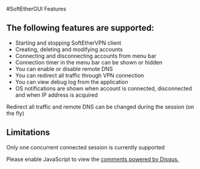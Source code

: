 #SoftEtherGUI Features
## The following features are supported:
- Starting and stopping SoftEtherVPN client
- Creating, deleting and modifying accounts
- Connecting and disconnecting accounts from menu bar
- Connection timer in the menu bar can be shown or hidden
- You can enable or disable remote DNS 
- You can redirect all traffic through VPN connection
- You can view debug log from the application
- OS notifications are shown when account is connected, disconnected and when IP address is acquired

Redirect all traffic and remote DNS can be changed during the session (on the fly)

## Limitations
Only one concurrent connected session is currently supported

<div id="disqus_thread"></div>
<script type="text/javascript">
    /* * * CONFIGURATION VARIABLES * * */
    var disqus_shortname = 'softethergui';
    
    /* * * DON'T EDIT BELOW THIS LINE * * */
    (function() {
        var dsq = document.createElement('script'); dsq.type = 'text/javascript'; dsq.async = true;
        dsq.src = '//' + disqus_shortname + '.disqus.com/embed.js';
        (document.getElementsByTagName('head')[0] || document.getElementsByTagName('body')[0]).appendChild(dsq);
    })();
</script>
<noscript>Please enable JavaScript to view the <a href="https://disqus.com/?ref_noscript" rel="nofollow">comments powered by Disqus.</a></noscript>
